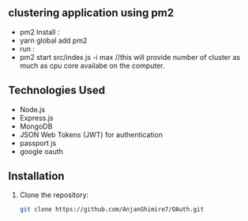 ## clustering application using pm2

- pm2 Install :
- yarn global add pm2
- run :
- pm2 start src/index.js -i max //this will provide number of cluster as much as cpu core availabe on the computer.

## Technologies Used

- Node.js
- Express.js
- MongoDB
- JSON Web Tokens (JWT) for authentication
- passport js
- google oauth

## Installation

1. Clone the repository:

   ```bash
   git clone https://github.com/AnjanGhimire7/OAuth.git
   ```
